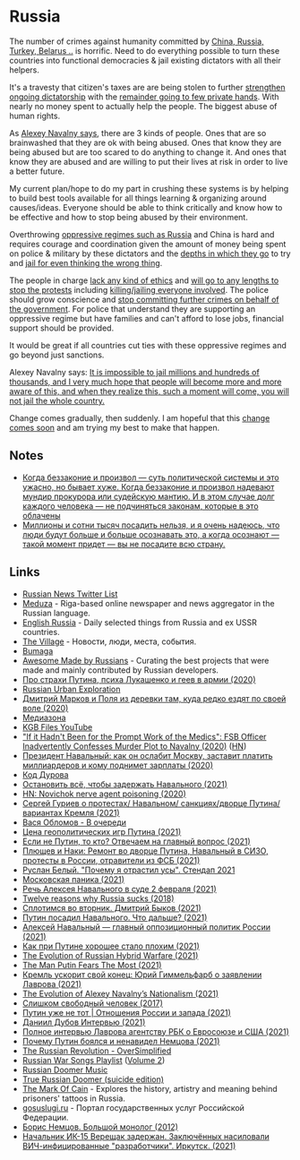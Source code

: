 # Russia

The number of crimes against humanity committed by [China, Russia, Turkey, Belarus ..](https://worldpopulationreview.com/country-rankings/dictatorship-countries) is horrific. Need to do everything possible to turn these countries into functional democracies & jail existing dictators with all their helpers.

It's a travesty that citizen's taxes are are being stolen to further [strengthen ongoing dictatorship](https://twitter.com/msvetov/status/1355879442913091584) with the [remainder going to few private hands](https://palace.navalny.com). With nearly no money spent to actually help the people. The biggest abuse of human rights.

As [Alexey Navalny says](https://www.instagram.com/p/CKOx19NlDzw/), there are 3 kinds of people. Ones that are so brainwashed that they are ok with being abused. Ones that know they are being abused but are too scared to do anything to change it. And ones that know they are abused and are willing to put their lives at risk in order to live a better future.

My current plan/hope to do my part in crushing these systems is by helping to build best tools available for all things learning & organizing around causes/ideas. Everyone should be able to think critically and know how to be effective and how to stop being abused by their environment.

Overthrowing [oppressive regimes such as Russia](https://www.youtube.com/watch?v=O-Rb4j-0yTM) and China is hard and requires courage and coordination given the amount of money being spent on police & military by these dictators and the [depths in which they go](https://varlamov.ru/4200776.html) to try and [jail for even thinking the wrong thing](https://twitter.com/adagamov/status/1356519608111542277).

The people in charge [lack any kind of ethics](https://twitter.com/teamnavalny/status/1356712217387937796) and [will go to any lengths to stop the protests](https://twitter.com/pevchikh/status/1356701669271105537) including [killing/jailing everyone involved](https://www.youtube.com/watch?v=TW5GmgCOTHE). The police should grow conscience and [stop committing further crimes on behalf of the government](https://twitter.com/egor_mq/status/1355873294126346240). For police that understand they are supporting an oppressive regime but have families and can't afford to lose jobs, financial support should be provided.

It would be great if all countries cut ties with these oppressive regimes and go beyond just sanctions.

Alexey Navalny says: [It is impossible to jail millions and hundreds of thousands, and I very much hope that people will become more and more aware of this, and when they realize this, such a moment will come, you will not jail the whole country.](https://twitter.com/teamnavalny_mos/status/1356594998603616256)

Change comes gradually, then suddenly. I am hopeful that this [change comes soon](../../future/future.md) and am trying my best to make that happen.

## Notes

- [Когда беззаконие и произвол — суть политической системы и это ужасно, но бывает хуже. Когда беззаконие и произвол надевают мундир прокурора или судейскую мантию. И в этом случае долг каждого человека — не подчиняться законам, которые в это облачены](https://twitter.com/StalinGulag/status/1356595455120076804)
- [Миллионы и сотни тысяч посадить нельзя, и я очень надеюсь, что люди будут больше и больше осознавать это, а когда осознают — такой момент придет — вы не посадите всю страну.](https://twitter.com/StalinGulag/status/1356596878624886785)

## Links

- [Russian News Twitter List](https://twitter.com/i/lists/1351120526220152839)
- [Meduza](https://meduza.io/) - Riga-based online newspaper and news aggregator in the Russian language.
- [English Russia](https://englishrussia.com/) - Daily selected things from Russia and ex USSR countries.
- [The Village](https://www.the-village.ru/) - Новости, люди, места, события.
- [Bumaga](https://paperpaper.ru/)
- [Awesome Made by Russians](https://github.com/igoradamenko/awesome-made-by-russians) - Curating the best projects that were made and mainly contributed by Russian developers.
- [Про страхи Путина, психа Лукашенко и геев в армии (2020)](https://www.youtube.com/watch?v=pMWyzudWioY)
- [Russian Urban Exploration](https://rusue.com/)
- [Дмитрий Марков и Поля из деревки там, куда редко ездят по своей воле (2020)](https://www.youtube.com/watch?v=9Bv2zltQKQA)
- [Медиазона](https://zona.media/)
- [KGB Files YouTube](https://www.youtube.com/channel/UCZqIDYYURLSDJLTsw58u24w/videos)
- ["If it Hadn't Been for the Prompt Work of the Medics": FSB Officer Inadvertently Confesses Murder Plot to Navalny (2020)](https://www.bellingcat.com/news/uk-and-europe/2020/12/21/if-it-hadnt-been-for-the-prompt-work-of-the-medics-fsb-officer-inadvertently-confesses-murder-plot-to-navalny/) ([HN](https://news.ycombinator.com/item?id=25495480))
- [Президент Навальный: как он ослабит Москву, заставит платить миллиардеров и кому поднимет зарплаты (2020)](https://www.youtube.com/watch?v=5jf-F-AmCKc)
- [Код Дурова](https://kod.ru/)
- [Остановить всё, чтобы задержать Навального (2021)](https://www.youtube.com/watch?v=V8TfOHbl5k8)
- [HN: Novichok nerve agent poisoning (2020)](https://news.ycombinator.com/item?id=25866393)
- [Сергей Гуриев о протестах/ Навальном/ санкциях/дворце Путина/ вариантах Кремля (2021)](https://www.youtube.com/watch?v=EOIP_icM0Js)
- [Вася Обломов - В очереди](https://www.youtube.com/watch?v=ruBJnshPfOI)
- [Цена геополитических игр Путина (2021)](https://www.youtube.com/watch?v=BGTiS_9JFuo)
- [Если не Путин, то кто? Отвечаем на главный вопрос (2021)](https://www.youtube.com/watch?v=OgCP8wG229A)
- [Плющев и Наки: Ремонт во дворце Путина, Навальный в СИЗО, протесты в России, отравители из ФСБ (2021)](https://www.youtube.com/watch?v=3tR325XWh0k)
- [Руслан Белый. "Почему я отрастил усы". Стендап 2021](https://www.youtube.com/watch?v=fd3bCRZl6ps)
- [Московская паника (2021)](https://www.youtube.com/watch?v=ANwZz9gUsus)
- [Речь Алексея Навального в суде 2 февраля (2021)](https://www.youtube.com/watch?v=uWU21qJlQd0)
- [Twelve reasons why Russia sucks (2018)](https://medium.com/@meohoh/twelve-reasons-why-russia-sucks-9ceb0feddcd6)
- [Сплотимся во вторник. Дмитрий Быков (2021)](https://www.youtube.com/watch?v=KmVPwc787s0)
- [Путин посадил Навального. Что дальше? (2021)](https://www.youtube.com/watch?v=9WXhojrkGOI)
- [Алексей Навальный — главный оппозиционный политик России (2021)](https://meduza.io/feature/2021/02/05/aleksey-navalnyy-glavnyy-oppozitsionnyy-politik-rossii-i-glavnyy-politzaklyuchennyy-posmotrite-kak-on-k-etomu-shel-fotografii)
- [Как при Путине хорошее стало плохим (2021)](https://www.youtube.com/watch?v=kg5e3wt5p70)
- [The Evolution of Russian Hybrid Warfare (2021)](https://cepa.org/wp-content/uploads/2021/01/CEPA-Hybrid-Warfare-1.28.21.pdf)
- [The Man Putin Fears The Most (2021)](https://www.youtube.com/watch?v=hrORwk_RZLM)
- [Кремль ускорит свой конец: Юрий Гиммельфарб о заявлении Лаврова (2021)](https://www.youtube.com/watch?v=doNG2E7L3_U)
- [The Evolution of Alexey Navalny’s Nationalism (2021)](https://www.newyorker.com/news/our-columnists/the-evolution-of-alexey-navalnys-nationalism)
- [Слишком свободный человек (2017)](https://www.youtube.com/watch?v=Zd2n8stiPj4)
- [Путин уже не тот | Отношения России и запада (2021)](https://www.youtube.com/watch?v=8j8cAHMfrfs)
- [Даниил Дубов Интервью (2021)](https://www.youtube.com/watch?v=iDLQyNKKbvw)
- [Полное интервью Лаврова агентству РБК о Евросоюзе и США (2021)](https://www.youtube.com/watch?v=0otwCQ43WMY)
- [Почему Путин боялся и ненавидел Немцова (2021)](https://www.youtube.com/watch?v=CVSLI9AyNIY)
- [The Russian Revolution - OverSimplified](https://www.youtube.com/watch?v=Cqbleas1mmo)
- [Russian War Songs Playlist](https://www.youtube.com/watch?v=GCElOmuofo8) ([Volume 2](https://www.youtube.com/watch?v=pY-xlRLEQS8))
- [Russian Doomer Music](https://www.youtube.com/watch?v=wcaZcbain2s)
- [True Russian Doomer (suicide edition)](https://www.youtube.com/watch?v=-otYSc8mF3I)
- [The Mark Of Cain](https://www.youtube.com/watch?v=c_NS1ctv0_E) - Explores the history, artistry and meaning behind prisoners' tattoos in Russia.
- [gosuslugi.ru](https://www.gosuslugi.ru/) - Портал государственных услуг Российской Федерации.
- [Борис Немцов. Большой монолог (2012)](https://www.youtube.com/watch?v=arb51HiXhFg)
- [Начальник ИК-15 Верещак задержан. Заключённых насиловали ВИЧ-инфицированные "разработчики". Иркутск. (2021)](https://www.youtube.com/watch?v=O-Rb4j-0yTM)
